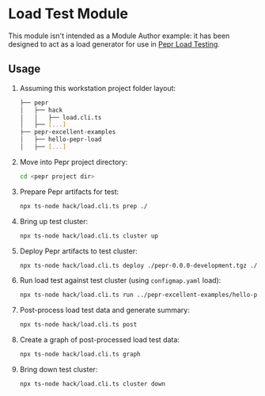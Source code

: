 # Load Test Module

This module isn't intended as a Module Author example: it has been designed to act as a load generator for use in [Pepr Load Testing](https://github.com/defenseunicorns/pepr/blob/1350_load_test/hack/load.cli.ts).


## Usage

1. Assuming this workstation project folder layout:
    ```bash
    ├── pepr
    │   ├── hack
    │   │   ├── load.cli.ts
    │   ├── [...]
    ├── pepr-excellent-examples
    │   ├── hello-pepr-load
    │   ├── [...]
    ```

1. Move into Pepr project directory:
    ```bash
    cd <pepr project dir>
    ```

1. Prepare Pepr artifacts for test:

    ```bash
    npx ts-node hack/load.cli.ts prep ./
    ```

1. Bring up test cluster:

    ```bash
    npx ts-node hack/load.cli.ts cluster up
    ```

1. Deploy Pepr artifacts to test cluster:

    ```bash
    npx ts-node hack/load.cli.ts deploy ./pepr-0.0.0-development.tgz ./pepr-dev.tar ../pepr-excellent-examples/hello-pepr-load
    ```

1. Run load test against test cluster (using `configmap.yaml` load):

    ```bash
    npx ts-node hack/load.cli.ts run ../pepr-excellent-examples/hello-pepr-load capabilities/configmap.yaml
    ```

1. Post-process load test data and generate summary:

    ```bash
    npx ts-node hack/load.cli.ts post
    ```

1. Create a graph of post-processed load test data:

    ```bash
    npx ts-node hack/load.cli.ts graph
    ```

1. Bring down test cluster:

    ```bash
    npx ts-node hack/load.cli.ts cluster down
    ```
